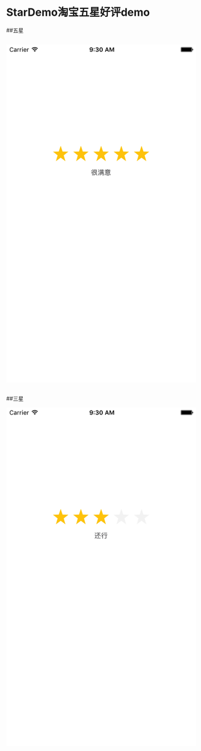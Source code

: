 # StarDemo淘宝五星好评demo

##五星

```java
```
![image](https://github.com/RiberWang/StarDemo/blob/master/ScreenShot/fiveStar.png?raw=true)

```java
```
##三星

![image](https://github.com/RiberWang/StarDemo/blob/master/ScreenShot/threeStar.png?raw=true)


